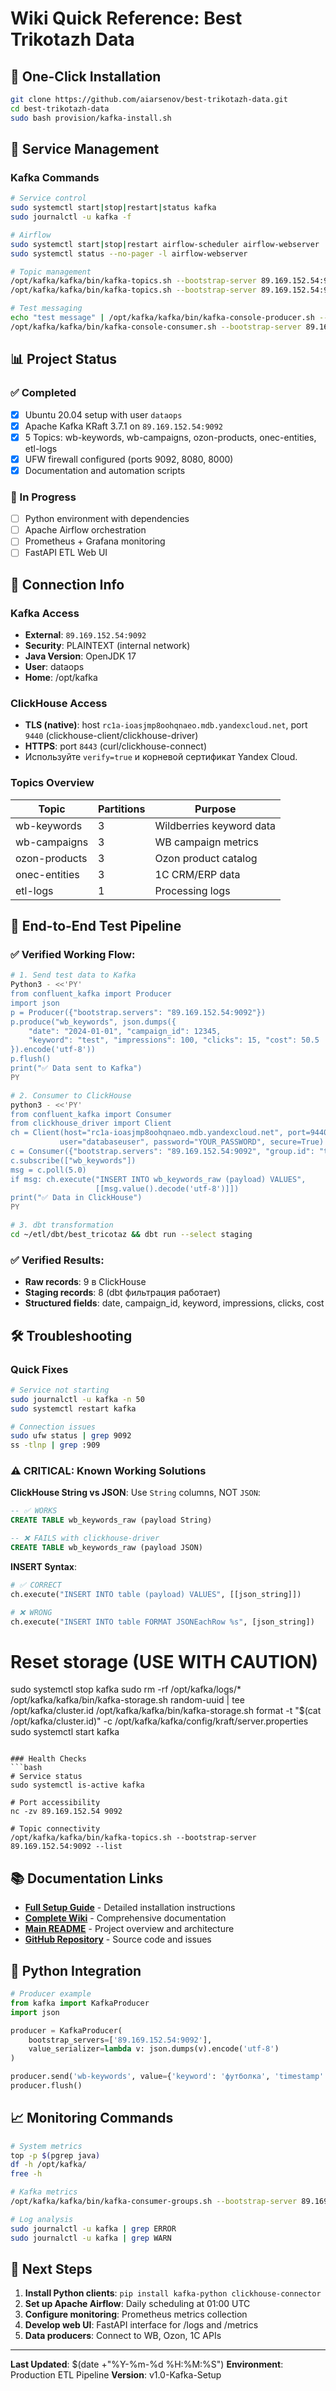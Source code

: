 # Wiki Quick Reference: Best Trikotazh Data

## 🚀 One-Click Installation
```bash
git clone https://github.com/aiarsenov/best-trikotazh-data.git
cd best-trikotazh-data
sudo bash provision/kafka-install.sh
```

## 🔧 Service Management

### Kafka Commands
```bash
# Service control
sudo systemctl start|stop|restart|status kafka
sudo journalctl -u kafka -f

# Airflow
sudo systemctl start|stop|restart airflow-scheduler airflow-webserver
sudo systemctl status --no-pager -l airflow-webserver

# Topic management
/opt/kafka/kafka/bin/kafka-topics.sh --bootstrap-server 89.169.152.54:9092 --list
/opt/kafka/kafka/bin/kafka-topics.sh --bootstrap-server 89.169.152.54:9092 --describe --topic TOPIC_NAME

# Test messaging
echo "test message" | /opt/kafka/kafka/bin/kafka-console-producer.sh --bootstrap-server 89.169.152.54:9092 --topic wb-keywords
/opt/kafka/kafka/bin/kafka-console-consumer.sh --bootstrap-server 89.169.152.54:9092 --topic wb-keywords --from-beginning
```

## 📊 Project Status

### ✅ Completed
- [x] Ubuntu 20.04 setup with user `dataops`
- [x] Apache Kafka KRaft 3.7.1 on `89.169.152.54:9092`
- [x] 5 Topics: wb-keywords, wb-campaigns, ozon-products, onec-entities, etl-logs
- [x] UFW firewall configured (ports 9092, 8080, 8000)
- [x] Documentation and automation scripts

### 🔄 In Progress
- [ ] Python environment with dependencies
- [ ] Apache Airflow orchestration
- [ ] Prometheus + Grafana monitoring
- [ ] FastAPI ETL Web UI

## 🔗 Connection Info

### Kafka Access
- **External**: `89.169.152.54:9092`
- **Security**: PLAINTEXT (internal network)
- **Java Version**: OpenJDK 17
- **User**: dataops
- **Home**: /opt/kafka

### ClickHouse Access
- **TLS (native)**: host `rc1a-ioasjmp8oohqnaeo.mdb.yandexcloud.net`, port `9440` (clickhouse-client/clickhouse-driver)
- **HTTPS**: port `8443` (curl/clickhouse-connect)
- Используйте `verify=true` и корневой сертификат Yandex Cloud.

### Topics Overview
| Topic | Partitions | Purpose |
|-------|------------|---------|
| wb-keywords | 3 | Wildberries keyword data |
| wb-campaigns | 3 | WB campaign metrics |
| ozon-products | 3 | Ozon product catalog |
| onec-entities | 3 | 1C CRM/ERP data |
| etl-logs | 1 | Processing logs |

## 🧪 End-to-End Test Pipeline

### ✅ Verified Working Flow:
```bash
# 1. Send test data to Kafka
Python3 - <<'PY'
from confluent_kafka import Producer
import json
p = Producer({"bootstrap.servers": "89.169.152.54:9092"})
p.produce("wb_keywords", json.dumps({
    "date": "2024-01-01", "campaign_id": 12345, 
    "keyword": "test", "impressions": 100, "clicks": 15, "cost": 50.5
}).encode('utf-8'))
p.flush()
print("✅ Data sent to Kafka")
PY

# 2. Consumer to ClickHouse
python3 - <<'PY'
from confluent_kafka import Consumer
from clickhouse_driver import Client
ch = Client(host="rc1a-ioasjmp8oohqnaeo.mdb.yandexcloud.net", port=9440, 
           user="databaseuser", password="YOUR_PASSWORD", secure=True)
c = Consumer({"bootstrap.servers": "89.169.152.54:9092", "group.id": "test"})
c.subscribe(["wb_keywords"])
msg = c.poll(5.0)
if msg: ch.execute("INSERT INTO wb_keywords_raw (payload) VALUES", 
                   [[msg.value().decode('utf-8')]])
print("✅ Data in ClickHouse")
PY

# 3. dbt transformation
cd ~/etl/dbt/best_tricotaz && dbt run --select staging
```

### ✅ Verified Results:
- **Raw records**: 9 в ClickHouse
- **Staging records**: 8 (dbt фильтрация работает)
- **Structured fields**: date, campaign_id, keyword, impressions, clicks, cost

## 🛠️ Troubleshooting

### Quick Fixes
```bash
# Service not starting
sudo journalctl -u kafka -n 50
sudo systemctl restart kafka

# Connection issues
sudo ufw status | grep 9092
ss -tlnp | grep :909
```

### ⚠️ CRITICAL: Known Working Solutions

**ClickHouse String vs JSON**: Use `String` columns, NOT `JSON`:
```sql
-- ✅ WORKS
CREATE TABLE wb_keywords_raw (payload String)

-- ❌ FAILS with clickhouse-driver
CREATE TABLE wb_keywords_raw (payload JSON)
```

**INSERT Syntax**: 
```python
# ✅ CORRECT
ch.execute("INSERT INTO table (payload) VALUES", [[json_string]])

# ❌ WRONG
ch.execute("INSERT INTO table FORMAT JSONEachRow %s", [json_string])
```

# Reset storage (USE WITH CAUTION)
sudo systemctl stop kafka
sudo rm -rf /opt/kafka/logs/*
/opt/kafka/kafka/bin/kafka-storage.sh random-uuid | tee /opt/kafka/cluster.id
/opt/kafka/kafka/bin/kafka-storage.sh format -t "$(cat /opt/kafka/cluster.id)" -c /opt/kafka/kafka/config/kraft/server.properties
sudo systemctl start kafka
```

### Health Checks
```bash
# Service status
sudo systemctl is-active kafka

# Port accessibility
nc -zv 89.169.152.54 9092

# Topic connectivity
/opt/kafka/kafka/bin/kafka-topics.sh --bootstrap-server 89.169.152.54:9092 --list
```

## 📚 Documentation Links

- **[Full Setup Guide](./KAFKA_SETUP.md)** - Detailed installation instructions
- **[Complete Wiki](./WIKI_DOCUMENTATION.md)** - Comprehensive documentation
- **[Main README](../README.md)** - Project overview and architecture
- **[GitHub Repository](https://github.com/aiarsenov/best-trikotazh-data)** - Source code and issues

## 🔧 Python Integration

```python
# Producer example
from kafka import KafkaProducer
import json

producer = KafkaProducer(
    bootstrap_servers=['89.169.152.54:9092'],
    value_serializer=lambda v: json.dumps(v).encode('utf-8')
)

producer.send('wb-keywords', value={'keyword': 'футболка', 'timestamp': '2025-01-01'})
producer.flush()
```

## 📈 Monitoring Commands

```bash
# System metrics
top -p $(pgrep java)
df -h /opt/kafka/
free -h

# Kafka metrics
/opt/kafka/kafka/bin/kafka-consumer-groups.sh --bootstrap-server 89.169.152.54:9092 --list

# Log analysis
sudo journalctl -u kafka | grep ERROR
sudo journalctl -u kafka | grep WARN
```

## 🚀 Next Steps

1. **Install Python clients**: `pip install kafka-python clickhouse-connector`
2. **Set up Apache Airflow**: Daily scheduling at 01:00 UTC
3. **Configure monitoring**: Prometheus metrics collection
4. **Develop web UI**: FastAPI interface for /logs and /metrics
5. **Data producers**: Connect to WB, Ozon, 1C APIs

---

**Last Updated**: $(date +"%Y-%m-%d %H:%M:%S")
**Environment**: Production ETL Pipeline
**Version**: v1.0-Kafka-Setup
